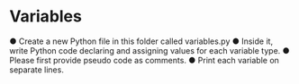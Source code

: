 # Variables
●	Create a new Python file in this folder called variables.py
●	Inside it, write Python code declaring and assigning values for each variable type.
●	Please first provide pseudo code as comments.
●	Print each variable on separate lines.
